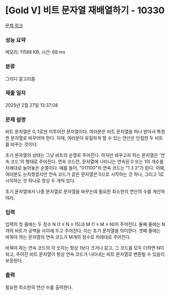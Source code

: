 # [Gold V] 비트 문자열 재배열하기 - 10330 

[문제 링크](https://www.acmicpc.net/problem/10330) 

### 성능 요약

메모리: 11588 KB, 시간: 68 ms

### 분류

그리디 알고리즘

### 제출 일자

2025년 2월 27일 13:37:08

### 문제 설명

<p>비트 문자열은 0, 1로만 이루어진 문자열이다. 여러분은 비트 문자열을 하나 받아서 특정한 문자열로 바꾸어야 한다. 이때, 여러분이 유일하게 할 수 있는 연산은 인접한 두 비트를 바꾸는 것이다.</p>

<p>초기 문자열의 상태는 그냥 비트의 순열로 주어진다. 하지만 바꾸고자 하는 문자열은 '연속 코드'의 형태로 주어진다. 연속 코드란, 문자열에 나타나는 연속된 0 또는 1의 개수를 차례대로 늘어놓은 순열이다. 예를 들어, "011100"의 연속 코드는 "1 3 2"가 된다. 이때, 여러분도 눈치챘겠지만 연속 코드가 같은 문자열은 0으로 시작하는 것 하나, 그리고 1로 시작하는 것 하나로 항상 두 개씩 있다.</p>

<p>초기 문자열에서 나중 문자열로 문자열을 바꾸는데 필요한 최소한의 연산의 수를 계산하여라.</p>

### 입력 

 <p>입력의 첫 줄에는 두 정수 N (1 ≤ N ≤ 15)과 M (1 ≤ M ≤ N)이 주어진다. 둘째 줄에는 N개의 비트가 공백을 사이에 두고 주어진다. 이는 초기 문자열을 의미한다. 셋째 줄에는 바꿔야 하는 문자열의 연속 코드가 M개의 정수로 차례대로 주어진다.</p>

<p>바꿔야 하는 연속 코드의 각 숫자는 항상 1보다 크거나 같고, 그 코드를 모두 더하면 N이 되고, 주어진 비트 문자열이 항상 연속 코드가 나타내는 비트 문자열로 변환될 수 있음이 보장된다.</p>

### 출력 

 <p>필요한 최소한의 연산 수를 출력한다.</p>

